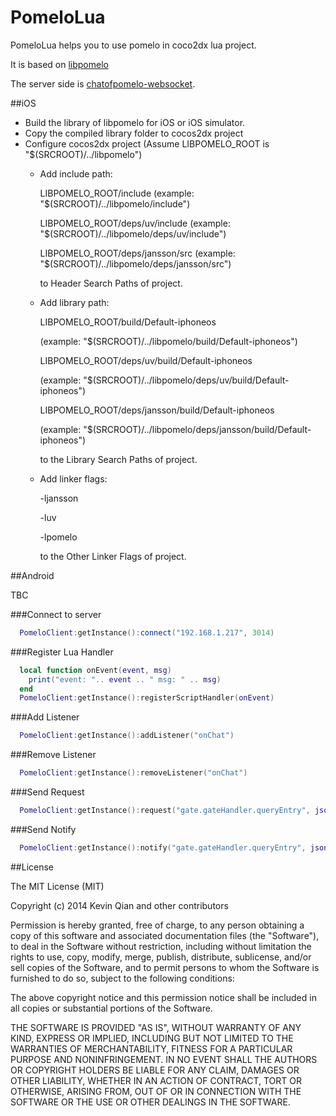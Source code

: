 PomeloLua
==================
PomeloLua helps you to use pomelo in coco2dx lua project.

It is based on [libpomelo](https://github.com/NetEase/libpomelo)

The server side is [chatofpomelo-websocket](https://github.com/NetEase/chatofpomelo-websocket).

##iOS

* Build the library of libpomelo for iOS or iOS simulator. 
* Copy the compiled library folder to cocos2dx project
* Configure cocos2dx project (Assume LIBPOMELO_ROOT is "$(SRCROOT)/../libpomelo")
	* Add include path: 

      LIBPOMELO_ROOT/include (example: "$(SRCROOT)/../libpomelo/include")

      LIBPOMELO_ROOT/deps/uv/include (example: "$(SRCROOT)/../libpomelo/deps/uv/include")

      LIBPOMELO_ROOT/deps/jansson/src (example: "$(SRCROOT)/../libpomelo/deps/jansson/src")

      to Header Search Paths of project.

	* Add library path: 

      LIBPOMELO_ROOT/build/Default-iphoneos 

      (example: "$(SRCROOT)/../libpomelo/build/Default-iphoneos")

      LIBPOMELO_ROOT/deps/uv/build/Default-iphoneos

      (example: "$(SRCROOT)/../libpomelo/deps/uv/build/Default-iphoneos")

      LIBPOMELO_ROOT/deps/jansson/build/Default-iphoneos

      (example: "$(SRCROOT)/../libpomelo/deps/jansson/build/Default-iphoneos")

      to the Library Search Paths of project.
 
	* Add linker flags: 

      -ljansson

      -luv

      -lpomelo

      to the Other Linker Flags of project.

##Android

TBC

###Connect to server

``` lua
  PomeloClient:getInstance():connect("192.168.1.217", 3014)
```

###Register Lua Handler

``` lua
  local function onEvent(event, msg)
    print("event: ".. event .. " msg: " .. msg)
  end
  PomeloClient:getInstance():registerScriptHandler(onEvent)
```

###Add Listener

``` lua
  PomeloClient:getInstance():addListener("onChat")
```

###Remove Listener

``` lua
  PomeloClient:getInstance():removeListener("onChat")
```

###Send Request

``` lua
  PomeloClient:getInstance():request("gate.gateHandler.queryEntry", json.encode(data))
```

###Send Notify

``` lua
  PomeloClient:getInstance():notify("gate.gateHandler.queryEntry", json.encode(data))
```

##License

The MIT License (MIT)

Copyright (c) 2014 Kevin Qian and other contributors

Permission is hereby granted, free of charge, to any person obtaining a copy
of this software and associated documentation files (the "Software"), to deal
in the Software without restriction, including without limitation the rights
to use, copy, modify, merge, publish, distribute, sublicense, and/or sell
copies of the Software, and to permit persons to whom the Software is
furnished to do so, subject to the following conditions:

The above copyright notice and this permission notice shall be included in
all copies or substantial portions of the Software.

THE SOFTWARE IS PROVIDED "AS IS", WITHOUT WARRANTY OF ANY KIND, EXPRESS OR
IMPLIED, INCLUDING BUT NOT LIMITED TO THE WARRANTIES OF MERCHANTABILITY,
FITNESS FOR A PARTICULAR PURPOSE AND NONINFRINGEMENT. IN NO EVENT SHALL THE
AUTHORS OR COPYRIGHT HOLDERS BE LIABLE FOR ANY CLAIM, DAMAGES OR OTHER
LIABILITY, WHETHER IN AN ACTION OF CONTRACT, TORT OR OTHERWISE, ARISING FROM,
OUT OF OR IN CONNECTION WITH THE SOFTWARE OR THE USE OR OTHER DEALINGS IN
THE SOFTWARE.
